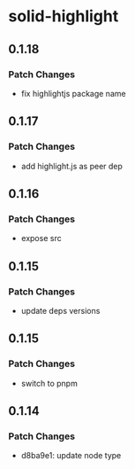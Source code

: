 # solid-highlight

## 0.1.18

### Patch Changes

- fix highlightjs package name

## 0.1.17

### Patch Changes

- add highlight.js as peer dep

## 0.1.16

### Patch Changes

- expose src

## 0.1.15

### Patch Changes

- update deps versions

## 0.1.15

### Patch Changes

- switch to pnpm

## 0.1.14

### Patch Changes

- d8ba9e1: update node type
